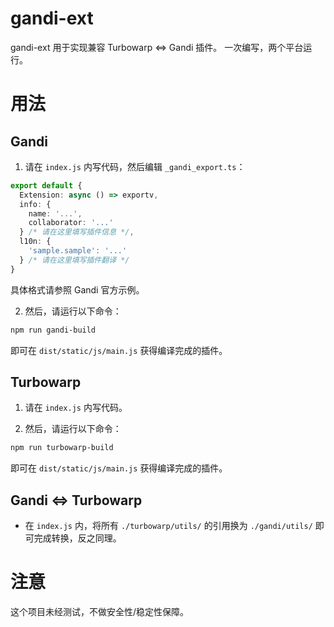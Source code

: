# gandi-ext

gandi-ext 用于实现兼容 Turbowarp <=> Gandi 插件。
一次编写，两个平台运行。

# 用法

## Gandi

1. 请在 `index.js` 内写代码，然后编辑 `_gandi_export.ts`：

```ts
export default {
  Extension: async () => exportv,
  info: {
    name: '...',
    collaborator: '...'
  } /* 请在这里填写插件信息 */,
  l10n: {
    'sample.sample': '...'
  } /* 请在这里填写插件翻译 */
}
```

具体格式请参照 Gandi 官方示例。

2. 然后，请运行以下命令：

```bash
npm run gandi-build
```

即可在 `dist/static/js/main.js` 获得编译完成的插件。

## Turbowarp

1. 请在 `index.js` 内写代码。

2. 然后，请运行以下命令：

```bash
npm run turbowarp-build
```

即可在 `dist/static/js/main.js` 获得编译完成的插件。

## Gandi <=> Turbowarp

- 在 `index.js` 内，将所有 `./turbowarp/utils/` 的引用换为 `./gandi/utils/` 即可完成转换，反之同理。

# 注意

这个项目未经测试，不做安全性/稳定性保障。